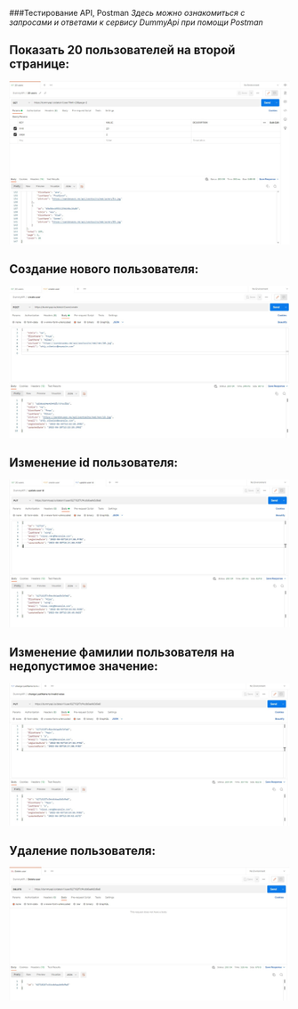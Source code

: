 ###Тестирование API, Postman 
_Здесь можно ознакомиться с запросами и ответами к сервису DummyApi при помощи Postman_

## Показать 20 пользователей на второй странице:
![](Request/Get_20_users.jpg)
## Создание нового пользователя:
![](Request/Post_create_user.jpg)
##  Изменение id пользователя:
![](Request/Put_update_user_id.jpg)
##  Изменение фамилии пользователя на недопустимое значение:
![](Request/Put_change_LastName_to_invalid_value.jpg)
## Удаление пользователя:
![](Request/Delete_delete_user.jpg)
